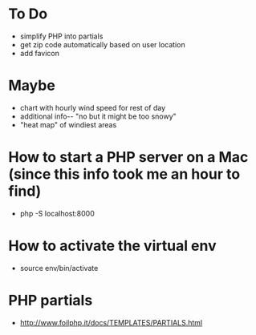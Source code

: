 # To Do
* simplify PHP into partials
* get zip code automatically based on user location
* add favicon

# Maybe
* chart with hourly wind speed for rest of day
* additional info-- "no but it might be too snowy"
* "heat map" of windiest areas

# How to start a PHP server on a Mac (since this info took me an hour to find)
* php -S localhost:8000

# How to activate the virtual env
* source env/bin/activate

# PHP partials
* http://www.foilphp.it/docs/TEMPLATES/PARTIALS.html